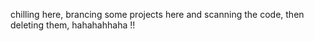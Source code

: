 chilling here, brancing some projects here and scanning the code, then deleting them, hahahahhaha !!
